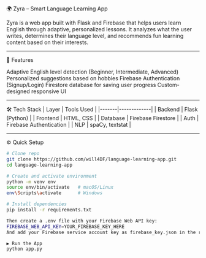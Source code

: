 🌍 Zyra – Smart Language Learning App

Zyra is a web app built with Flask and Firebase that helps users learn English through adaptive, personalized lessons.
It analyzes what the user writes, determines their language level, and recommends fun learning content based on their interests.

---

🚀 Features

Adaptive English level detection (Beginner, Intermediate, Advanced)
Personalized suggestions based on hobbies
Firebase Authentication (Signup/Login)
Firestore database for saving user progress
Custom-designed responsive UI

---

🛠️ Tech Stack
| Layer | Tools Used |
|-------|-------------|
| Backend | Flask (Python) |
| Frontend | HTML, CSS |
| Database | Firebase Firestore |
| Auth | Firebase Authentication |
| NLP | spaCy, textstat |

---

⚙️ Quick Setup

```bash
# Clone repo
git clone https://github.com/will4DF/language-learning-app.git
cd language-learning-app

# Create and activate environment
python -m venv env
source env/bin/activate   # macOS/Linux
env\Scripts\activate      # Windows

# Install dependencies
pip install -r requirements.txt

Then create a .env file with your Firebase Web API key:
FIREBASE_WEB_API_KEY=YOUR_FIREBASE_KEY_HERE
And add your Firebase service account key as firebase_key.json in the root folder.

▶️ Run the App
python app.py
